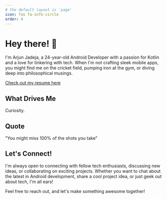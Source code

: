 ```yaml
---
# the default layout is 'page'
icon: fas fa-info-circle
order: 4
---
```


# Hey there! 👋

I'm Arjun Jadeja, a 24-year-old Android Developer with a passion for Kotlin and a love for tinkering with tech. When I'm not crafting sleek mobile apps, you might find me on the cricket field, pumping iron at the gym, or diving deep into philosophical musings.

[Check out my resume here](https://drive.google.com/file/d/1PzgnYPKlnMB2W2ETLMIqv3OMoXwxeNTt/view?usp=share_link)

## What Drives Me

Curiosity.

## Quote

"You might miss 100% of the shots you take"

## Let's Connect!

I'm always open to connecting with fellow tech enthusiasts, discussing new ideas, or collaborating on exciting projects. Whether you want to chat about the latest in Android development, share a cool project idea, or just geek out about tech, I'm all ears!

Feel free to reach out, and let's make something awesome together!
